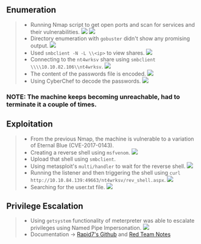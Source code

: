 
## **Enumeration**
>	- Running Nmap script to get open ports and scan for services and their vulnerabilities. ![](nmap-out-1.png) ![](nmap-out-2.png)
>	- Directory enumeration with `gobuster` didn't show any promising output. ![](gobuster-out.png)
>	- Used `smbclient -N -L \\<ip>` to view shares. ![](smbclient-out-1.png)
>	- Connecting to the `nt4wrksv` share using `smbclient \\\\10.10.82.106\\nt4wrksv`. ![](smbclient-out-2.png)
>	- The content of the passwords file is encoded. ![](passwords-txt.png)
>	- Using CyberChef to decode the passwords. ![](decoded-creds.png)

### **NOTE**: The machine keeps becoming unreachable, had to terminate it a couple of times.
## **Exploitation**
>	- From the previous Nmap, the machine is vulnerable to a variation of Eternal Blue (CVE-2017-0143).
>	- Creating a reverse shell using `msfvenom`. ![](msfvenom-out.png)
>	- Upload that shell using `smbclient`.
>	- Using metasploit's `multi/handler` to wait for the reverse shell. ![](msf_handler.png)
>	- Running the listener and then triggering the shell using `curl http://10.10.84.139:49663/nt4wrksv/rev_shell.aspx`. ![](reverse_shell.png)
>	- Searching for the user.txt file. ![](user-flag.png)

## **Privilege Escalation**
>	- Using `getsystem` functionality of meterpreter was able to escalate privileges using Named Pipe Impersonation. ![](root-txt.png)
>	- Documentation &rarr; [Rapid7's Github](https://github.com/rapid7/metasploit-framework/blob/master/documentation/modules/post/windows/escalate/getsystem.md#5---named-pipe-impersonation-print-spooler-variant) and [Red Team Notes](https://www.ired.team/offensive-security/privilege-escalation/windows-namedpipes-privilege-escalation)